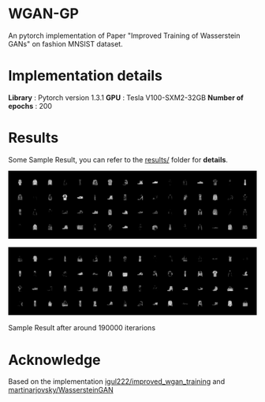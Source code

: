 # WGAN-GP
An pytorch implementation of Paper "Improved Training of Wasserstein GANs" on fashion MNSIST dataset.

# Implementation details

**Library** : Pytorch version 1.3.1
**GPU** : Tesla V100-SXM2-32GB
**Number of epochs** : 200


# Results

  Some Sample Result, you can refer to the [results/](results/) folder for **details**.

  ![train_iter_187462](results/train_iter_187462.png)

  ![train_iter_187562](results/train_iter_187562.png)


  Sample Result after around 190000 iterarions 


# Acknowledge

Based on the implementation [igul222/improved_wgan_training](https://github.com/igul222/improved_wgan_training) and [martinarjovsky/WassersteinGAN](https://github.com/martinarjovsky/WassersteinGAN)